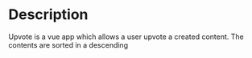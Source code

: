 # Description

Upvote is a vue app which allows a user upvote a created content. The contents are sorted in a descending
